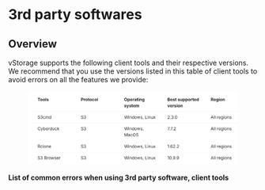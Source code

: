 # 3rd party softwares

## Overview <a href="#id-3rdpartysoftwares-tongquan" id="id-3rdpartysoftwares-tongquan"></a>

vStorage supports the following client tools and their respective versions. We recommend that you use the versions listed in this table of client tools to avoid errors on all the features we provide:

<figure><img src="../../../../.gitbook/assets/image (443).png" alt=""><figcaption></figcaption></figure>

**List of common errors when using 3rd party software, client tools**

